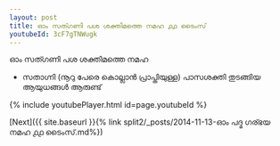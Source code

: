 ```yaml
---
layout: post
title: ഓം സത്ഗണി പശ ശക്തിമത്തെ നമഹ ൧൧ ടൈംസ്
youtubeId: 3cF7gTNWugk
---
```

 
 
 ഓം സത്ഗണി പശ ശക്തിമത്തെ നമഹ 
 
 -  സതാഗ്നി (നൂറു പേരെ കൊല്ലാൻ പ്രാപ്തിയുള്ള) പാസശക്തി തുടങ്ങിയ ആയുധങ്ങൾ ആരുണ്ട് 
 
  
 
  
 
 
 
 
 
 


{% include youtubePlayer.html id=page.youtubeId %}
 
[Next]({{ site.baseurl }}{% link  split2/_posts/2014-11-13-ഓം പദ്മ ഗര്ഭയ നമഹ ൧൧ ടൈംസ്.md%})
 
